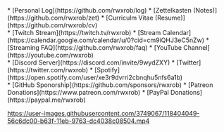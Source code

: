 <div>
* [Personal Log](https://github.com/rwxrob/log)
* [Zettelkasten (Notes)](https://github.com/rwxrob/zet)
* [Curriculm Vitae (Resume)](https://github.com/rwxrob/cv)
</div>

<div>
* [Twitch Stream](https://twitch.tv/rwxrob)
* [Stream Calendar](https://calendar.google.com/calendar/u/0?cid=cm9iQHJ3eC5nZw)
* [Streaming FAQ](https://github.com/rwxrob/faq)
* [YouTube Channel](https://youtube.com/rwxrob)
</div>

<div>
* [Discord Server](https://discord.com/invite/9wydZXY)
* [Twitter](https://twitter.com/rwxrob)
* [Spotify](https://open.spotify.com/user/xe3r9dvrri2cbnqhu5nfs6a1b)
</div>

<div>
* [GitHub Sponorship](https://github.com/sponsors/rwxrob)
* [Patreon Donations](https://www.patreon.com/rwxrob)
* [PayPal Donations](https://paypal.me/rwxrob)
</div>

<https://user-images.githubusercontent.com/3749067/118404049-56c6dc00-b63f-11eb-9763-dc4038c08504.mp4>
